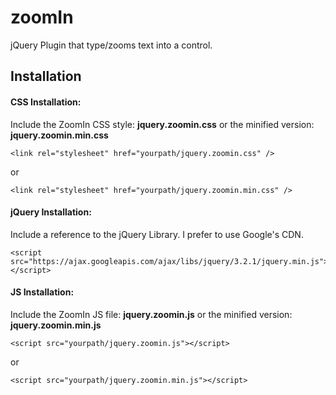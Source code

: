 # zoomIn
jQuery Plugin that type/zooms text into a control.


## Installation

#### CSS Installation:

Include the ZoomIn CSS style: **jquery.zoomin.css** or the minified version: **jquery.zoomin.min.css**

```
<link rel="stylesheet" href="yourpath/jquery.zoomin.css" />
```
or
```
<link rel="stylesheet" href="yourpath/jquery.zoomin.min.css" />
```

#### jQuery Installation:

Include a reference to the jQuery Library. I prefer to use Google's CDN.

```
<script src="https://ajax.googleapis.com/ajax/libs/jquery/3.2.1/jquery.min.js"></script>
```

#### JS Installation:

Include the ZoomIn JS file: **jquery.zoomin.js** or the minified version: **jquery.zoomin.min.js**

```
<script src="yourpath/jquery.zoomin.js"></script>
```
or
```
<script src="yourpath/jquery.zoomin.min.js"></script>
```

